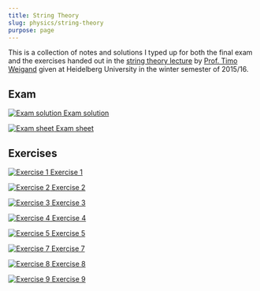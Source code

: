 ```yaml
---
title: String Theory
slug: physics/string-theory
purpose: page
---
```


This is a collection of notes and solutions I typed up for both the final exam and the exercises handed out in the [string theory lecture](http://www.thphys.uni-heidelberg.de/~weigand/Strings-2015.html) by [Prof. Timo Weigand](https://www.thphys.uni-heidelberg.de/~weigand/) given at Heidelberg University in the winter semester of 2015/16.

## Exam

<div class="grid">

[![Exam solution](thumbnails/exam-sol.png) Exam solution](pdfs/exam-sol.pdf)

[![Exam sheet](thumbnails/exam-sheet.png) Exam sheet](pdfs/exam-sheet.pdf)

</div>

## Exercises

<div class="grid">

[![Exercise 1](thumbnails/sol-01.png) Exercise 1](pdfs/sol-01.pdf)

[![Exercise 2](thumbnails/sol-02.png) Exercise 2](pdfs/sol-02.pdf)

[![Exercise 3](thumbnails/sol-03.png) Exercise 3](pdfs/sol-03.pdf)

[![Exercise 4](thumbnails/sol-04.png) Exercise 4](pdfs/sol-04.pdf)

[![Exercise 5](thumbnails/sol-05.png) Exercise 5](pdfs/sol-05.pdf)

[![Exercise 7](thumbnails/sol-07.png) Exercise 7](pdfs/sol-07.pdf)

[![Exercise 8](thumbnails/sol-08.png) Exercise 8](pdfs/sol-08.pdf)

[![Exercise 9](thumbnails/sol-09.png) Exercise 9](pdfs/sol-09.pdf)

</div>

